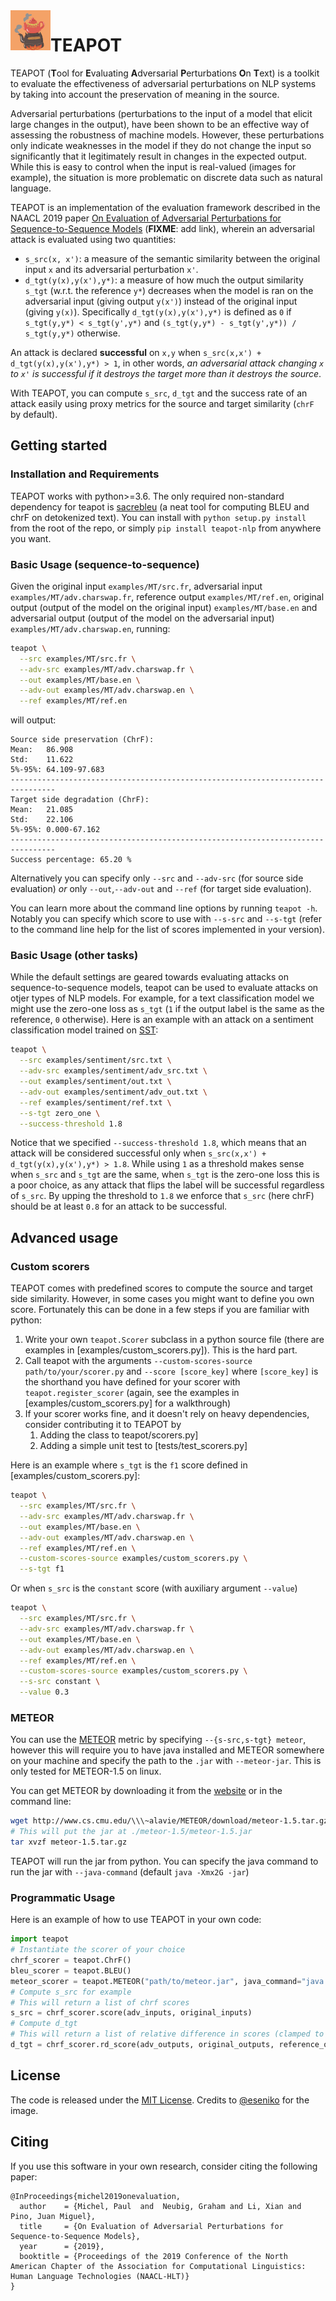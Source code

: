 <img align="left" width="64px" height="64px" src="teapot.gif" alt="teapot"/>

# TEAPOT

TEAPOT (**T**ool for **E**valuating **A**dversarial **P**erturbations **O**n **T**ext) is a toolkit to evaluate the effectiveness of adversarial perturbations on NLP systems by taking into account the preservation of meaning in the source.

Adversarial perturbations (perturbations to the input of a model that elicit large changes in the output), have been shown to be an effective way of assessing the robustness of machine models.
However, these perturbations only indicate weaknesses in the model if they do not change the input so significantly that it legitimately result in changes in the expected output. While this is easy to control when the input is real-valued (images for example), the situation is more problematic on discrete data such as natural language.

TEAPOT is an implementation of the evaluation framework described in the NAACL 2019 paper [On Evaluation of Adversarial Perturbations for Sequence-to-Sequence Models](link_to_paper) (**FIXME**: add link), wherein an adversarial attack is evaluated using two quantities:

- `s_src(x, x')`: a measure of the semantic similarity between the original input `x` and its adversarial perturbation `x'`.
- `d_tgt(y(x),y(x'),y*)`: a measure of how much the output similarity `s_tgt` (w.r.t. the reference `y*`) decreases when the model is ran on the adversarial input (giving output `y(x')`) instead of the original input (giving `y(x)`). Specifically `d_tgt(y(x),y(x'),y*)` is defined as `0` if `s_tgt(y,y*) < s_tgt(y',y*)` and `(s_tgt(y,y*) - s_tgt(y',y*)) / s_tgt(y,y*)` otherwise.

An attack is declared **successful** on `x,y` when `s_src(x,x') + d_tgt(y(x),y(x'),y*) > 1`, in other words, *an adversarial attack changing `x` to `x'` is successful if it destroys the target more than it destroys the source*.

With TEAPOT, you can compute `s_src`, `d_tgt` and the success rate of an attack easily using proxy metrics for the source and target similarity (`chrF` by default).

## Getting started

### Installation and Requirements

TEAPOT works with python>=3.6. The only required non-standard dependency for teapot is [sacrebleu](https://github.com/mjpost/sacreBLEU) (a neat tool for computing BLEU and chrF on detokenized text). You can install with `python setup.py install` from the root of the repo, or simply `pip install teapot-nlp` from anywhere you want.

### Basic Usage (sequence-to-sequence)

Given the original input `examples/MT/src.fr`, adversarial input `examples/MT/adv.charswap.fr`, reference output `examples/MT/ref.en`, original output (output of the model on the original input) `examples/MT/base.en` and adversarial output (output of the model on the adversarial input) `examples/MT/adv.charswap.en`, running:

```bash
teapot \
  --src examples/MT/src.fr \
  --adv-src examples/MT/adv.charswap.fr \
  --out examples/MT/base.en \
  --adv-out examples/MT/adv.charswap.en \
  --ref examples/MT/ref.en
```

will output:

```
Source side preservation (ChrF):
Mean:   86.908
Std:    11.622
5%-95%: 64.109-97.683
--------------------------------------------------------------------------------
Target side degradation (ChrF):
Mean:   21.085
Std:    22.106
5%-95%: 0.000-67.162
--------------------------------------------------------------------------------
Success percentage: 65.20 %
```

Alternatively you can specify only `--src` and `--adv-src` (for source side evaluation) *or* only `--out`,`--adv-out` and `--ref` (for target side evaluation).

You can learn more about the command line options by running `teapot -h`. Notably you can specify which score to use with `--s-src` and `--s-tgt` (refer to the command line help for the list of scores implemented in your version).

### Basic Usage (other tasks)

While the default settings are geared towards evaluating attacks on sequence-to-sequence models, teapot can be used to evaluate attacks on otjer types of NLP models. For example, for a text classification model we might use the zero-one loss as `s_tgt` (`1` if the output label is the same as the reference, `0` otherwise). Here is an example with an attack on a sentiment classification model trained on [SST](https://nlp.stanford.edu/sentiment/):

```bash
teapot \
  --src examples/sentiment/src.txt \
  --adv-src examples/sentiment/adv_src.txt \
  --out examples/sentiment/out.txt \
  --adv-out examples/sentiment/adv_out.txt \
  --ref examples/sentiment/ref.txt \
  --s-tgt zero_one \
  --success-threshold 1.8
```

Notice that we specified `--success-threshold 1.8`, which means that an attack will be considered successful only when `s_src(x,x') + d_tgt(y(x),y(x'),y*) > 1.8`. While using `1` as a threshold makes sense when `s_src` and `s_tgt` are the same, when `s_tgt` is the zero-one loss this is a poor choice, as any attack that flips the label will be successful regardless of `s_src`. By upping the threshold to `1.8` we enforce that `s_src` (here chrF) should be at least `0.8` for an attack to be successful.

## Advanced usage

### Custom scorers

TEAPOT comes with predefined scores to compute the source and target side similarity. However, in some cases you might want to define you own score. Fortunately this can be done in a few steps if you are familiar with python:

1. Write your own `teapot.Scorer` subclass in a python source file (there are examples in [examples/custom_scorers.py]). This is the hard part.
2. Call teapot with the arguments `--custom-scores-source path/to/your/scorer.py` and `--score [score_key]` where `[score_key]` is the shorthand you have defined for your scorer with `teapot.register_scorer` (again, see the examples in [examples/custom_scorers.py] for a walkthrough)
3. If your scorer works fine, and it doesn't rely on heavy dependencies, consider contributing it to TEAPOT by
    1. Adding the class to teapot/scorers.py]
    2. Adding a simple unit test to [tests/test_scorers.py]

Here is an example where `s_tgt` is the `f1` score defined in [examples/custom_scorers.py]:

```bash
teapot \
  --src examples/MT/src.fr \
  --adv-src examples/MT/adv.charswap.fr \
  --out examples/MT/base.en \
  --adv-out examples/MT/adv.charswap.en \
  --ref examples/MT/ref.en \
  --custom-scores-source examples/custom_scorers.py \
  --s-tgt f1
```

Or when `s_src` is the `constant` score (with auxiliary argument `--value`)

```bash
teapot \
  --src examples/MT/src.fr \
  --adv-src examples/MT/adv.charswap.fr \
  --out examples/MT/base.en \
  --adv-out examples/MT/adv.charswap.en \
  --ref examples/MT/ref.en \
  --custom-scores-source examples/custom_scorers.py \
  --s-src constant \
  --value 0.3
```


### METEOR

You can use the [METEOR](http://www.cs.cmu.edu/~alavie/METEOR/) metric by specifying `--{s-src,s-tgt} meteor`, however this will require you to have java installed and METEOR somewhere on your machine and specify the path to the `.jar` with `--meteor-jar`. This is only tested for METEOR-1.5 on linux.

You can get METEOR by downloading it from the [website](http://www.cs.cmu.edu/~alavie/METEOR/) or in the command line:

```bash
wget http://www.cs.cmu.edu/\\\~alavie/METEOR/download/meteor-1.5.tar.gz
# This will put the jar at ./meteor-1.5/meteor-1.5.jar
tar xvzf meteor-1.5.tar.gz
```

TEAPOT will run the jar from python. You can specify the java command to run the jar with `--java-command` (default `java -Xmx2G -jar`)

### Programmatic Usage

Here is an example of how to use TEAPOT in your own code:

```python
import teapot
# Instantiate the scorer of your choice
chrf_scorer = teapot.ChrF()
bleu_scorer = teapot.BLEU()
meteor_scorer = teapot.METEOR("path/to/meteor.jar", java_command="java -Xmx2G -jar")
# Compute s_src for example
# This will return a list of chrf scores
s_src = chrf_scorer.score(adv_inputs, original_inputs)
# Compute d_tgt
# This will return a list of relative difference in scores (clamped to positive values)
d_tgt = chrf_scorer.rd_score(adv_outputs, original_outputs, reference_outputs)
```

## License

The code is released under the [MIT License](LICENSE). Credits to [@eseniko](https://giphy.com/eseniko) for the image.


## Citing

If you use this software in your own research, consider citing the following paper:

```
@InProceedings{michel2019onevaluation,
  author    = {Michel, Paul  and  Neubig, Graham and Li, Xian and Pino, Juan Miguel},
  title     = {On Evaluation of Adversarial Perturbations for Sequence-to-Sequence Models},
  year      = {2019},
  booktitle = {Proceedings of the 2019 Conference of the North American Chapter of the Association for Computational Linguistics: Human Language Technologies (NAACL-HLT)}
}
```

